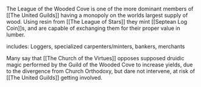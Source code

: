 The League of the Wooded Cove is one of the more dominant members of [[The United Guilds]] having a monopoly on the worlds largest supply of wood. Using resin from [[The League of Stars]] they mint [[Septean Log Coin]]s, and are capable of exchanging them for their proper value in lumber.

includes: Loggers, specialized carpenters/minters, bankers, merchants

Many say that [[The Church of the Virtues]] opposes supposed druidic magic performed by the Guild of the Wooded Cove to increase yields, due to the divergence from Church Orthodoxy, but dare not intervene, at risk of [[The United Guilds]] getting involved.